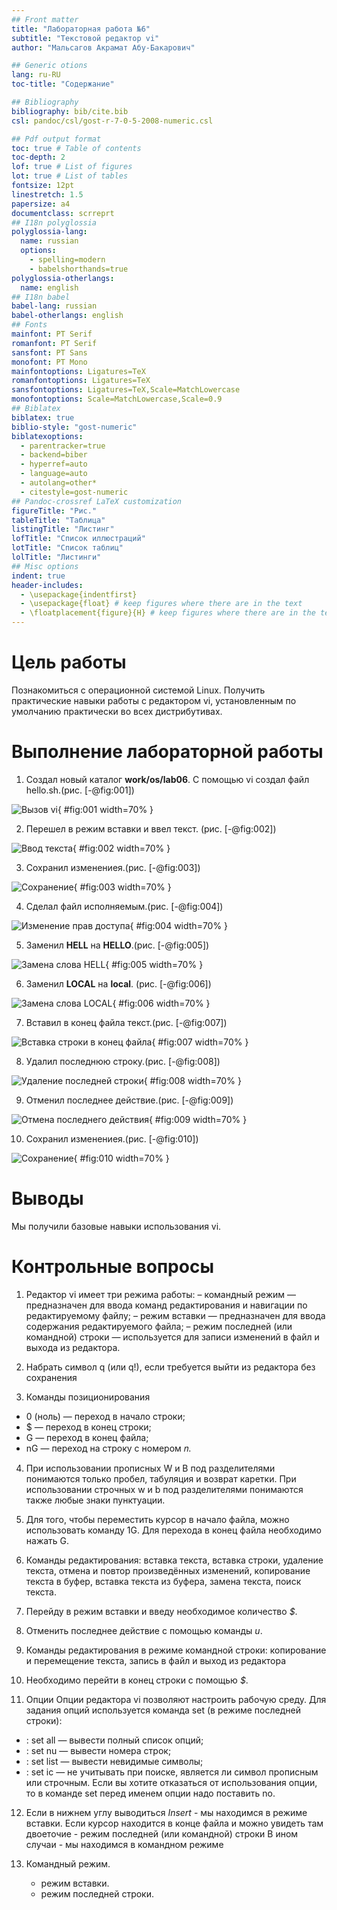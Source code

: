 ```yaml
---
## Front matter
title: "Лабораторная работа №6"
subtitle: "Текстовой редактор vi"
author: "Мальсагов Акрамат Абу-Бакарович"

## Generic otions
lang: ru-RU
toc-title: "Содержание"

## Bibliography
bibliography: bib/cite.bib
csl: pandoc/csl/gost-r-7-0-5-2008-numeric.csl

## Pdf output format
toc: true # Table of contents
toc-depth: 2
lof: true # List of figures
lot: true # List of tables
fontsize: 12pt
linestretch: 1.5
papersize: a4
documentclass: scrreprt
## I18n polyglossia
polyglossia-lang:
  name: russian
  options:
	- spelling=modern
	- babelshorthands=true
polyglossia-otherlangs:
  name: english
## I18n babel
babel-lang: russian
babel-otherlangs: english
## Fonts
mainfont: PT Serif
romanfont: PT Serif
sansfont: PT Sans
monofont: PT Mono
mainfontoptions: Ligatures=TeX
romanfontoptions: Ligatures=TeX
sansfontoptions: Ligatures=TeX,Scale=MatchLowercase
monofontoptions: Scale=MatchLowercase,Scale=0.9
## Biblatex
biblatex: true
biblio-style: "gost-numeric"
biblatexoptions:
  - parentracker=true
  - backend=biber
  - hyperref=auto
  - language=auto
  - autolang=other*
  - citestyle=gost-numeric
## Pandoc-crossref LaTeX customization
figureTitle: "Рис."
tableTitle: "Таблица"
listingTitle: "Листинг"
lofTitle: "Список иллюстраций"
lotTitle: "Список таблиц"
lolTitle: "Листинги"
## Misc options
indent: true
header-includes:
  - \usepackage{indentfirst}
  - \usepackage{float} # keep figures where there are in the text
  - \floatplacement{figure}{H} # keep figures where there are in the text
---
```


# Цель работы

Познакомиться с операционной системой Linux. Получить практические навыки работы с редактором vi, установленным по умолчанию практически во всех дистрибутивах.

# Выполнение лабораторной работы

1. Создал новый каталог **work/os/lab06**. С помощью vi создал файл hello.sh.(рис. [-@fig:001])

![Вызов vi](image/1.png){ #fig:001 width=70% }

2. Перешел в режим вставки и ввел текст. (рис. [-@fig:002])

![Ввод текста](image/2.png){ #fig:002 width=70% }

3. Сохранил изменениея.(рис. [-@fig:003])

![Сохранение](image/3.png){ #fig:003 width=70% }

4. Сделал файл исполняемым.(рис. [-@fig:004])

![Изменение прав доступа](image/4.png){ #fig:004 width=70% }

5. Заменил **HELL** на **HELLO**.(рис. [-@fig:005])

![Замена слова HELL](image/5.png){ #fig:005 width=70% }

6. Заменил **LOCAL** на **local**. (рис. [-@fig:006])

![Замена слова LOCAL](image/6.png){ #fig:006 width=70% }

7. Вставил в конец файла текст.(рис. [-@fig:007])

![Вставка строки в конец файла](image/7.png){ #fig:007 width=70% }

8. Удалил последнюю строку.(рис. [-@fig:008])

![Удаление последней строки](image/8.png){ #fig:008 width=70% }

9. Отменил последнее действие.(рис. [-@fig:009])

![Отмена последнего действия](image/9.png){ #fig:009 width=70% }

10. Сохранил изменениея.(рис. [-@fig:010])

![Сохранение](image/10.png){ #fig:010 width=70% }

# Выводы

Мы получили базовые навыки использования vi.

# Контрольные вопросы


1. Редактор vi имеет три режима работы:
– командный режим — предназначен для ввода команд редактирования и навигации по
редактируемому файлу;
– режим вставки — предназначен для ввода содержания редактируемого файла;
– режим последней (или командной) строки — используется для записи изменений в файл
и выхода из редактора.

2. Набрать символ q (или q!), если требуется выйти из редактора без сохранения

3. Команды позиционирования
- 0 (ноль) — переход в начало строки;
- $ — переход в конец строки;
- G — переход в конец файла;
- nG — переход на строку с номером 𝑛.


4. При использовании прописных W и B под разделителями понимаются только пробел, табуляция и возврат
каретки. При использовании строчных w и b под разделителями понимаются также любые знаки пунктуации.

5. Для того, чтобы переместить курсор в начало файла, можно использовать команду 1G. Для перехода в конец файла необходимо нажать G.

6. Команды редактирования: вставка текста, вставка строки, удаление текста, отмена и повтор произведённых изменений, копирование текста в буфер, вставка текста из буфера, замена текста, поиск текста.

7. Перейду в режим вставки и введу необходимое количество *$*.

8. Отменить последнее действие с помощью команды *u*.

9. Команды редактирования в режиме командной строки: копирование и перемещение текста, запись в файл и выход из редактора

10. Необходимо перейти в конец строки с помощью *$*.

11. Опции
Опции редактора vi позволяют настроить рабочую среду. Для задания опций используется команда set (в режиме последней строки):
- : set all — вывести полный список опций;
- : set nu — вывести номера строк;
- : set list — вывести невидимые символы;
- : set ic — не учитывать при поиске, является ли символ прописным или строчным.
Если вы хотите отказаться от использования опции, то в команде set перед именем
опции надо поставить no.

12. Если в нижнем углу выводиться *Insert* - мы находимся в режиме вставки.
  Если курсор находится в конце файла и можно увидеть там двоеточие - режим последней (или командной) строки
  В ином случаи - мы находимся в командном режиме

13.   Командный режим.
        - режим вставки.
        - режим последней строки.